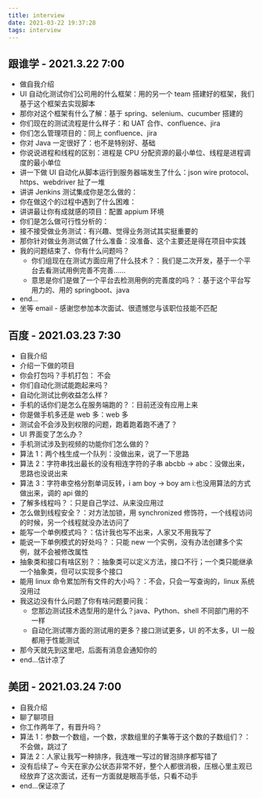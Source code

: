 ```yaml
---
title: interview
date: 2021-03-22 19:37:28
tags: interview
---
```


## 跟谁学 - 2021.3.22 7:00

- 做自我介绍
- UI 自动化测试你们公司用的什么框架：用的另一个 team 搭建好的框架，我们基于这个框架去实现脚本
- 那你对这个框架有什么了解：基于 spring、selenium、cucumber 搭建的
- 你们现在的测试流程是什么样子：和 UAT 合作、confluence、jira
- 你们怎么管理项目的：同上 confluence、jira
- 你对 Java 一定很好了：也不是特别好、基础
- 你说说进程和线程的区别：进程是 CPU 分配资源的最小单位、线程是进程调度的最小单位
- 讲一下做 UI 自动化从脚本运行到服务器端发生了什么：json wire protocol、https、webdriver 扯了一堆
- 讲讲 Jenkins 测试集成你是怎么做的：
- 你在做这个的过程中遇到了什么困难：
- 讲讲最让你有成就感的项目：配置 appium 环境
- 你们是怎么做可行性分析的：
- 接不接受做业务测试：有兴趣、觉得业务测试其实挺重要的
- 那你针对做业务测试做了什么准备：没准备、这个主要还是得在项目中实践
- 我的问题结束了、你有什么问题吗？
  - 你们组现在在测试方面应用了什么技术？：我们是二次开发，基于一个平台去看测试用例完善不完善......
  - 意思是你们是做了一个平台去检测用例的完善度的吗？：基于这个平台写用力的、用的 springboot、java
- end...
- 坐等 email - 感谢您参加本次面试、很遗憾您与该职位技能不匹配

## 百度 - 2021.03.23 7:30

- 自我介绍
- 介绍一下做的项目
- 你会打包吗？手机打包： 不会
- 你们自动化测试能跑起来吗？
- 自动化测试比例收益怎么样？
- 手机的话你们是怎么在服务端跑的？：目前还没有应用上来
- 你是做手机多还是 web 多：web 多
- 测试会不会涉及到权限的问题，跑着跑着跑不通了？
- UI 界面变了怎么办？
- 手机测试涉及到视频的功能你们怎么做的？
- 算法 1：两个栈生成一个队列：没做出来，说了一下思路
- 算法 2：字符串找出最长的没有相连字符的子串 abcbb -> abc：没做出来，思路也没说出来
- 算法 3：字符串空格分割单词反转，i am boy -> boy am i:也没用算法的方式做出来，调的 api 做的
- 了解多线程吗？：只是自己学过、从来没应用过
- 怎么做到线程安全？：对方法加锁，用 synchronized 修饰符，一个线程访问的时候，另一个线程就没办法访问了
- 能写一个单例模式吗？：估计我也写不出来，人家又不用我写了
- 能说一下单例模式的好处吗？：只能 new 一个实例，没有办法创建多个实例，就不会被修改属性
- 抽象类和接口有啥区别？：抽象类可以定义方法，接口不行；一个类只能继承一个抽象类，但可以实现多个接口
- 能用 linux 命令累加所有文件的大小吗？：不会，只会一写查询的，linux 系统没用过
- 我这边没有什么问题了你有啥问题要问我：
  - 您那边测试技术选型用的是什么？java、Python、shell 不同部门用的不一样
  - 自动化测试哪方面的测试用的更多？接口测试更多，UI 的不太多，UI 一般都用于性能测试
- 那今天就先到这里吧，后面有消息会通知你的
- end...估计凉了

## 美团 - 2021.03.24 7:00

- 自我介绍
- 聊了聊项目
- 你工作两年了，有晋升吗？
- 算法 1：参数一个数组，一个数，求数组里的子集等于这个数的子数组们？： 不会做，跳过了
- 算法 2：人家让我写一种排序，我连唯一写过的冒泡排序都写错了
- 没有后续了~ 今天在家办公状态非常不好，整个人都很消极，压根心里主观已经放弃了这次面试，还有一方面就是眼高手低，只看不动手
- end...保证凉了
